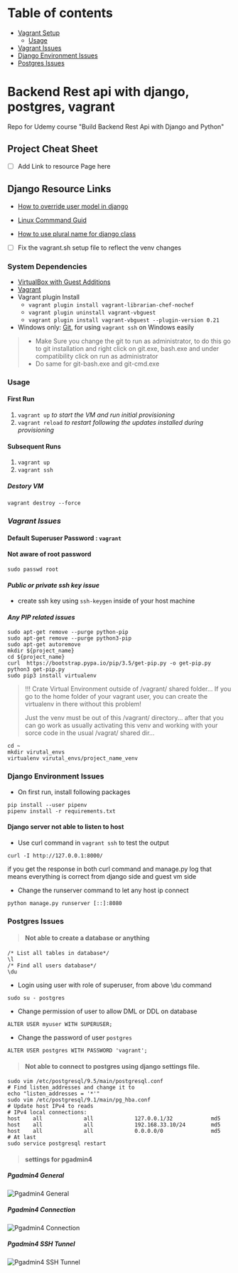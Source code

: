 # Table of contents
* [Vagrant Setup](#system-dependencies)
    * [Usage](#usage)
* [Vagrant Issues](#vagrant-issues)
* [Django Environment Issues](#environment-issues)
* [Postgres Issues](#postgres-issues)

# Backend Rest api with django, postgres, vagrant
Repo for Udemy course "Build Backend Rest Api with Django and Python"

## Project Cheat Sheet
- [ ] Add Link to resource Page here
## Django Resource Links
* [How to override user model in django](https://docs.djangoproject.com/en/2.2/topics/auth/customizing/#auth-custom-user)

* [Linux Commmand Guid](http://www.keyxl.com/aaaf192/83/Linux-Bash-Shell-keyboard-shortcuts.htm)

* [How to use plural name for django class](https://docs.djangoproject.com/en/2.2/ref/models/options/#verbose-name)

- [ ] Fix the vagrant.sh setup file to reflect the venv changes

### System Dependencies

* [VirtualBox with Guest Additions](https://www.virtualbox.org/wiki/Downloads)
* [Vagrant](https://www.vagrantup.com/downloads.html)
* Vagrant plugin Install
    * `vagrant plugin install vagrant-librarian-chef-nochef`
    * `vagrant plugin uninstall vagrant-vbguest`
    * `vagrant plugin install vagrant-vbguest --plugin-version 0.21`
* Windows only: [Git](https://git-scm.com/download/win), for using `vagrant ssh` on Windows easily

> * Make Sure you change the git to run as administrator,
to do this go to git installation and right click on git.exe, bash.exe and under compatibility click on run as administrator
> * Do same for git-bash.exe and git-cmd.exe
### Usage
#### First Run

1. `vagrant up` _to start the VM and run initial provisioning_
3. `vagrant reload` _to restart following the updates installed during provisioning_

#### Subsequent Runs
1. `vagrant up`
2. `vagrant ssh`
##### Destory VM
``vagrant destroy --force``
### *Vagrant Issues*
#### Default Superuser Password : ``vagrant``
#### Not aware of root password
```shell script
sudo passwd root
```
#### _Public or private ssh key issue_
* create ssh key using ``ssh-keygen`` inside of your host machine

#### _Any PIP related issues_
 
```shell script
sudo apt-get remove --purge python-pip
sudo apt-get remove --purge python3-pip
sudo apt-get autoremove
mkdir ${project_name}
cd ${project_name}
curl  https://bootstrap.pypa.io/pip/3.5/get-pip.py -o get-pip.py
python3 get-pip.py
sudo pip3 install virtualenv
```
> !!! Crate Virtual Environment outside of  /vagrant/ shared folder...
If you go to the home folder of your vagrant user, you can create the virtualenv in there without this problem!
>
>
> Just the venv must be out of this /vagrant/ directory... after that you can go work as usually activating this venv and working with your sorce code in the usual /vagrat/ shared dir...
>
```shell script
cd ~
mkdir virutal_envs
virtualenv virutal_envs/project_name_venv  
```
### Django Environment Issues
* On first run, install following packages
```shell script
pip install --user pipenv
pipenv install -r requirements.txt
```
#### Django server not able to listen to host 
* Use curl command in `vagrant ssh` to test the output
```shell script
curl -I http://127.0.0.1:8000/
```
if you get the response in both curl command and manage.py log
that means everything is correct from django side and guest vm side
* Change the runserver command to let any host ip connect
```shell script
python manage.py runserver [::]:8080
```
### Postgres Issues
> #### Not able to create a database or anything
```postgresql
/* List all tables in database*/
\l 
/* Find all users database*/
\du 
```
* Login using user with role of superuser, from above \du command 
```shell script
sudo su - postgres
```
* Change permission of user to allow DML or DDL on database
```postgresql
ALTER USER myuser WITH SUPERUSER;
```
* Change the password of user `postgres`
```postgresql
ALTER USER postgres WITH PASSWORD 'vagrant';
```
> #### Not able to connect to postgres using django settings file.
```shell script
sudo vim /etc/postgresql/9.5/main/postgresql.conf
# Find listen_addresses and change it to
echo "listen_addresses = '*'"
sudo vim /etc/postgresql/9.1/main/pg_hba.conf
# Update host IPv4 to reads
# IPv4 local connections:
host    all             all             127.0.0.1/32            md5
host    all             all             192.168.33.10/24        md5
host    all             all             0.0.0.0/0               md5
# At last 
sudo service postgresql restart
```
> #### settings for pgadmin4
##### Pgadmin4 General
![Pgadmin4 General](Resources/pgadmin4-connection-1.png)
##### Pgadmin4 Connection
![Pgadmin4 Connection](Resources/pgadmin4-connection-2.png)
##### Pgadmin4 SSH Tunnel
![Pgadmin4 SSH Tunnel](Resources/pgadmin4-connection-3.png)
